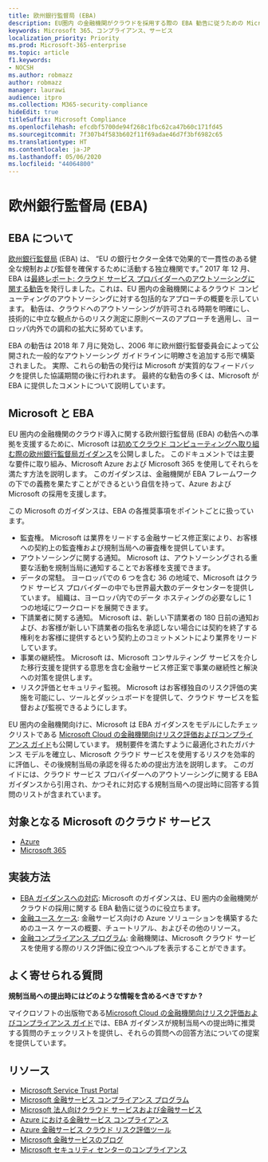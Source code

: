 ```yaml
---
title: 欧州銀行監督局 (EBA)
description: EU圏内 の金融機関がクラウドを採用する際の EBA 勧告に従うための Microsoft のガイダンスです。
keywords: Microsoft 365、コンプライアンス、サービス
localization_priority: Priority
ms.prod: Microsoft-365-enterprise
ms.topic: article
f1.keywords:
- NOCSH
ms.author: robmazz
author: robmazz
manager: laurawi
audience: itpro
ms.collection: M365-security-compliance
hideEdit: true
titleSuffix: Microsoft Compliance
ms.openlocfilehash: efcdbf5700de94f268c1fbc62ca47b60c171fd45
ms.sourcegitcommit: 7f307b4f583b602f11f69adae46d7f3bf6982c65
ms.translationtype: HT
ms.contentlocale: ja-JP
ms.lasthandoff: 05/06/2020
ms.locfileid: "44064800"
---
```

# <a name="european-banking-authority-eba"></a>欧州銀行監督局 (EBA)

## <a name="about-the-eba"></a>EBA について

[欧州銀行監督局](https://eba.europa.eu/) (EBA) は、 “EU の銀行セクター全体で効果的で一貫性のある健全な規制および監督を確保するために活動する独立機関です。” 2017 年 12 月、EBA は[最終レポート: クラウド サービス プロバイダーへのアウトソーシングに関する勧告](https://eba.europa.eu/documents/10180/2170121/Final+draft+Recommendations+on+Cloud+Outsourcing+%28EBA-Rec-2017-03%29.pdf/5fa5cdde-3219-4e95-946d-0c0d05494362)を発行しました。これは、EU 圏内の金融機関によるクラウド コンピューティングのアウトソーシングに対する包括的なアプローチの概要を示しています。 勧告は、クラウドへのアウトソーシングが許可される時期を明確にし、技術的に中立な観点からのリスク測定に原則ベースのアプローチを適用し、ヨーロッパ内外での調和の拡大に努めています。

EBA の勧告は 2018 年 7 月に発効し、2006 年に欧州銀行監督委員会によって公開された一般的なアウトソーシング ガイドラインに明瞭さを追加する形で構築されました。 実際、これらの勧告の発行は Microsoft が実質的なフィードバックを提供した協議期間の後に行われます。 最終的な勧告の多くは、Microsoft が EBA に提供したコメントについて説明しています。

## <a name="microsoft-and-the-eba"></a>Microsoft と EBA

EU 圏内の金融機関のクラウド導入に関する欧州銀行監督局 (EBA) の勧告への準拠を支援するために、Microsoft は[初めてクラウド コンピューティングへ取り組む際の欧州銀行監督局ガイダンス](https://aka.ms/FinServ-Guide-EuBankAuth)を公開しました。 このドキュメントでは主要な要件に取り組み、Microsoft Azure および Microsoft 365 を使用してそれらを満たす方法を説明します。 このガイダンスは、金融機関が EBA フレームワークの下での義務を果たすことができるという自信を持って、Azure および Microsoft の採用を支援します。

この Microsoft のガイダンスは、EBA の各推奨事項をポイントごとに扱っています。

- 監査権。 Microsoft は業界をリードする金融サービス修正案により、お客様への契約上の監査権および規制当局への審査権を提供しています。
- アウトソーシングに関する通知。 Microsoft は、アウトソーシングされる重要な活動を規制当局に通知することでお客様を支援できます。
- データの常駐。 ヨーロッパでの 6 つを含む 36 の地域で、Microsoft はクラウド サービス プロバイダーの中でも世界最大数のデータセンターを提供しています。 組織は、ヨーロッパ内でのデータ ホスティングの必要なしに 1 つの地域にワークロードを展開できます。
- 下請業者に関する通知。 Microsoft は、新しい下請業者の 180 日前の通知および、お客様が新しい下請業者の指名を承認しない場合には契約を終了する権利をお客様に提供するという契約上のコミットメントにより業界をリードしています。
- 事業の継続性。 Microsoft は、Microsoft コンサルティング サービスを介した移行支援を提供する意思を含む金融サービス修正案で事業の継続性と解決への対策を提供します。
- リスク評価とセキュリティ監視。 Microsoft はお客様独自のリスク評価の実施を可能にし、ツールとダッシュボードを提供して、クラウド サービスを監督および監視できるようにします。

EU 圏内の金融機関向けに、Microsoft は EBA ガイダンスをモデルにしたチェックリストである [Microsoft Cloud の金融機関向けリスク評価およびコンプライアンス ガイド](https://aka.ms/RiskGovernanceGuide)も公開しています。 規制要件を満たすように最適化されたガバナンス モデルを確立し、Microsoft クラウド サービスを使用するリスクを効率的に評価し、その後規制当局の承認を得るための提出方法を説明します。 このガイドには、クラウド サービス プロバイダーへのアウトソーシングに関する EBA ガイダンスから引用され、かつそれに対応する規制当局への提出時に回答する質問のリストが含まれています。

## <a name="microsoft-in-scope-cloud-services"></a>対象となる Microsoft のクラウド サービス

- [Azure](https://aka.ms/AzureCompliance)
- [Microsoft 365](https://aka.ms/o365-compliance-framework)

## <a name="how-to-implement"></a>実装方法

- [EBA ガイダンスへの対応](https://aka.ms/FinServ-Guide-EuBankAuth): Microsoft のガイダンスは、EU 圏内の金融機関がクラウドの採用に関する EBA 勧告に従うのに役立ちます。
- [金融ユース ケース](https://docs.microsoft.com/azure/industry/financial/): 金融サービス向けの Azure ソリューションを構築するためのユース ケースの概要、チュートリアル、およびその他のリソース。
- [金融コンプライアンス プログラム](https://aka.ms/FSCP-Print): 金融機関は、Microsoft クラウド サービスを使用する際のリスク評価に役立つヘルプを表示することができます。

## <a name="frequently-asked-questions"></a>よく寄せられる質問

**規制当局への提出時にはどのような情報を含めるべきですか ?**

マイクロソフトの出版物である[Microsoft Cloud の金融機関向けリスク評価およびコンプライアンス ガイド](https://aka.ms/RiskGovernanceGuide)では、EBA ガイダンスが規制当局への提出時に推奨する質問のチェックリストを提供し、それらの質問への回答方法についての提案を提供しています。

## <a name="resources"></a>リソース

- [Microsoft Service Trust Portal](https://aka.ms/STP)
- [Microsoft 金融サービス コンプライアンス プログラム](https://aka.ms/FSCP-Print)
- [Microsoft 法人向けクラウド サービスおよび金融サービス](https://www.microsoft.com/trustcenter/cloudservices/financialservices)
- [Azure における金融サービス コンプライアンス](https://azure.microsoft.com/resources/videos/azurecon-2015-financial-services-compliance-in-azure/)
- [Azure 金融サービス クラウド リスク評価ツール](https://aka.ms/FFIEC-CSDT)
- [Microsoft 金融サービスのブログ](https://techcommunity.microsoft.com/t5/Financial-Services-Blog/bg-p/FinancialServicesBlog)
- [Microsoft セキュリティ センターのコンプライアンス](https://www.microsoft.com/trust-center/compliance/compliance-overview)
